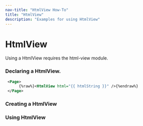 ```yaml
---
nav-title: "HtmlView How-To"
title: "HtmlView"
description: "Examples for using HtmlView"
---
```

# HtmlView
Using a HtmlView requires the html-view module.
<snippet id='htmlview-require'/>

### Declaring a HtmlView.
``` XML
 <Page>
      {%raw%}<HtmlView html="{{ htmlString }}" />{%endraw%}
 </Page>
```
### Creating a HtmlView
<snippet id='htmlview-create'/>

### Using HtmlView
<snippet id='htmlview-using'/>
